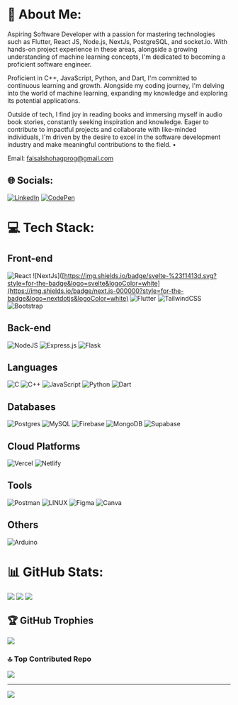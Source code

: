 # 💫 About Me:
Aspiring Software Developer with a passion for mastering technologies such as Flutter, React JS, Node.js, NextJs, PostgreSQL, and socket.io. With hands-on project experience in these areas, alongside a growing understanding of machine learning concepts, I'm dedicated to becoming a proficient software engineer.

Proficient in C++, JavaScript, Python, and Dart, I'm committed to continuous learning and growth. Alongside my coding journey, I'm delving into the world of machine learning, expanding my knowledge and exploring its potential applications.

Outside of tech, I find joy in reading books and immersing myself in audio book stories, constantly seeking inspiration and knowledge. Eager to contribute to impactful projects and collaborate with like-minded individuals, I'm driven by the desire to excel in the software development industry and make meaningful contributions to the field.
•

Email: faisalshohagprog@gmail.com


## 🌐 Socials:
[![LinkedIn](https://img.shields.io/badge/LinkedIn-%230077B5.svg?logo=linkedin&logoColor=white)](https://linkedin.com/in/faisal-shohag) 
[![CodePen](https://img.shields.io/badge/Codepen-%230077B5.svg?logo=CodePen&logoColor=white)](https://codepen.io/faisalbrur) 

# 💻 Tech Stack:
## Front-end
![React](https://img.shields.io/badge/react-%2320232a.svg?style=for-the-badge&logo=react&logoColor=%2361DAFB)  ![NextJs]([https://img.shields.io/badge/svelte-%23f1413d.svg?style=for-the-badge&logo=svelte&logoColor=white](https://img.shields.io/badge/next.js-000000?style=for-the-badge&logo=nextdotjs&logoColor=white) ![Flutter](https://img.shields.io/badge/Flutter-%2302569B.svg?style=for-the-badge&logo=Flutter&logoColor=white)  ![TailwindCSS](https://img.shields.io/badge/tailwindcss-%2338B2AC.svg?style=for-the-badge&logo=tailwind-css&logoColor=white) ![Bootstrap](https://img.shields.io/badge/bootstrap-%238511FA.svg?style=for-the-badge&logo=bootstrap&logoColor=white) 

## Back-end
![NodeJS](https://img.shields.io/badge/node.js-6DA55F?style=for-the-badge&logo=node.js&logoColor=white) ![Express.js](https://img.shields.io/badge/express.js-%23404d59.svg?style=for-the-badge&logo=express&logoColor=%2361DAFB)  ![Flask](https://img.shields.io/badge/flask-%23000.svg?style=for-the-badge&logo=flask&logoColor=white)

## Languages
![C](https://img.shields.io/badge/c-%2300599C.svg?style=for-the-badge&logo=c&logoColor=white) ![C++](https://img.shields.io/badge/c++-%2300599C.svg?style=for-the-badge&logo=c%2B%2B&logoColor=white) ![JavaScript](https://img.shields.io/badge/javascript-%23323330.svg?style=for-the-badge&logo=javascript&logoColor=%23F7DF1E) ![Python](https://img.shields.io/badge/python-3670A0?style=for-the-badge&logo=python&logoColor=ffdd54) ![Dart](https://img.shields.io/badge/dart-%230175C2.svg?style=for-the-badge&logo=dart&logoColor=white)

## Databases
![Postgres](https://img.shields.io/badge/postgres-%23316192.svg?style=for-the-badge&logo=postgresql&logoColor=white) ![MySQL](https://img.shields.io/badge/mysql-%2300f.svg?style=for-the-badge&logo=mysql&logoColor=white) ![Firebase](https://img.shields.io/badge/firebase-%23039BE5.svg?style=for-the-badge&logo=firebase)  ![MongoDB](https://img.shields.io/badge/MongoDB-%234ea94b.svg?style=for-the-badge&logo=mongodb&logoColor=white) ![Supabase](https://img.shields.io/badge/Supabase-3ECF8E?style=for-the-badge&logo=supabase&logoColor=white)

## Cloud Platforms
![Vercel](https://img.shields.io/badge/vercel-%23000000.svg?style=for-the-badge&logo=vercel&logoColor=white) ![Netlify](https://img.shields.io/badge/netlify-%23000000.svg?style=for-the-badge&logo=netlify&logoColor=#00C7B7)

## Tools
![Postman](https://img.shields.io/badge/Postman-FF6C37?style=for-the-badge&logo=postman&logoColor=white) ![LINUX](https://img.shields.io/badge/Linux-FCC624?style=for-the-badge&logo=linux&logoColor=black)  ![Figma](https://img.shields.io/badge/figma-%23F24E1E.svg?style=for-the-badge&logo=figma&logoColor=white) ![Canva](https://img.shields.io/badge/Canva-%2300C4CC.svg?style=for-the-badge&logo=Canva&logoColor=white)

## Others
![Arduino](https://img.shields.io/badge/-Arduino-00979D?style=for-the-badge&logo=Arduino&logoColor=white)
   
# 📊 GitHub Stats:
![](https://github-readme-stats.vercel.app/api?username=faisal-shohag&theme=dracula&hide_border=false&include_all_commits=true&count_private=true)
![](https://github-readme-streak-stats.herokuapp.com/?user=faisal-shohag&theme=dracula&hide_border=false)
![](https://github-readme-stats.vercel.app/api/top-langs/?username=faisal-shohag&theme=dracula&hide_border=false&include_all_commits=true&count_private=true&layout=compact)
## 🏆 GitHub Trophies
![](https://github-profile-trophy.vercel.app/?username=faisal-shohag&theme=tokyonight&no-frame=true&no-bg=false&margin-w=4)

### 🔝 Top Contributed Repo
![](https://github-contributor-stats.vercel.app/api?username=faisal-shohag&limit=5&theme=radical&combine_all_yearly_contributions=true)

---
[![](https://visitcount.itsvg.in/api?id=faisal-shohag&icon=1&color=4)](https://visitcount.itsvg.in)

<!-- Proudly created with GPRM ( https://gprm.itsvg.in ) -->
